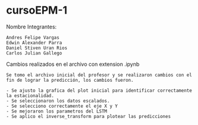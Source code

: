 # cursoEPM-1
Nombre Integrantes:

    Andres Felipe Vargas
    Edwin Alexander Parra
    Daniel Stiven Uran Rios
    Carlos Julian Gallego

Cambios realizados en el archivo con extension .ipynb
    
    Se tomo el archivo inicial del profesor y se realizaron cambios con el fin de lograr la predicción, los cambios fueron.

    - Se ajusto la grafica del plot inicial para identificar correctamente la estacionalidad.
    - Se seleccionaron los datos escalados.
    - Se selecciono correctamente el eje X y Y
    - Se mejoraron los parametros del LSTM
    - Se aplico el inverse_transform para plotear las predicciones



